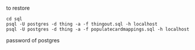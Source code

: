 

to restore 
````
cd sql
psql -U postgres -d thing -a -f thingout.sql -h localhost
psql -U postgres -d thing -a -f populatecardmappings.sql -h localhost
````

password of postgres 




````


